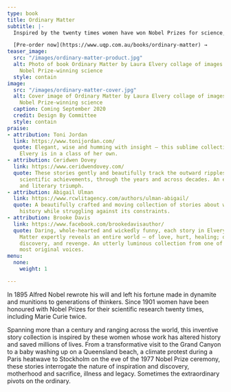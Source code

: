 ```yaml
---
type: book
title: Ordinary Matter
subtitle: |-
  Inspired by the twenty times women have won Nobel Prizes for science, Ordinary Matter is Laura's second short story collection.

  [Pre-order now](https://www.uqp.com.au/books/ordinary-matter) →
teaser_image:
  src: "/images/ordinary-matter-product.jpg"
  alt: Photo of book Ordinary Matter by Laura Elvery collage of images related to
    Nobel Prize-winning science
  style: contain
image:
  src: "/images/ordinary-matter-cover.jpg"
  alt: Cover image of Ordinary Matter by Laura Elvery collage of images related to
    Nobel Prize-winning science
  caption: Coming September 2020
  credit: Design By Committee
  style: contain
praise:
- attribution: Toni Jordan
  link: https://www.tonijordan.com/
  quote: Elegant, wise and humming with insight – this sublime collection proves that
    Elvery is in a class of her own.
- attribution: Ceridwen Dovey
  link: https://www.ceridwendovey.com/
  quote: These stories gently and beautifully track the outward ripples of these women's
    scientific achievements, through the years and across decades. An experimental
    and literary triumph.
- attribution: Abigail Ulman
  link: https://www.rcwlitagency.com/authors/ulman-abigail/
  quote: A beautifully crafted and moving collection of stories about women who change
    history while struggling against its constraints.
- attribution: Brooke Davis
  link: https://www.facebook.com/brookedavisauthor/
  quote: Daring, whole-hearted and wickedly funny, each story in Elvery’s Ordinary
    Matter expertly reveals an entire world – of love, hurt, healing; of ambition,
    discovery, and revenge. An utterly luminous collection from one of the country’s
    most original voices.
menu:
  none:
    weight: 1

---
```

In 1895 Alfred Nobel rewrote his will and left his fortune made in dynamite and munitions to generations of thinkers. Since 1901 women have been honoured with Nobel Prizes for their scientific research twenty times, including Marie Curie twice.

Spanning more than a century and ranging across the world, this inventive story collection is inspired by these women whose work has altered history and saved millions of lives. From a transformative visit to the Grand Canyon to a baby washing up on a Queensland beach, a climate protest during a Paris heatwave to Stockholm on the eve of the 1977 Nobel Prize ceremony, these stories interrogate the nature of inspiration and discovery, motherhood and sacrifice, illness and legacy. Sometimes the extraordinary pivots on the ordinary.